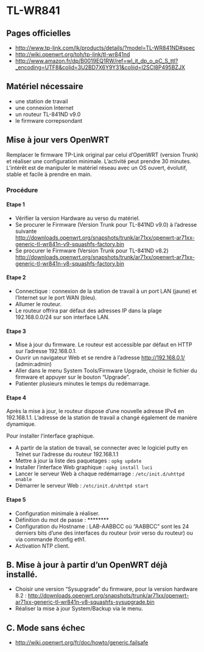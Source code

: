 # TL-WR841

## Pages officielles

* http://www.tp-link.com/lk/products/details/?model=TL-WR841ND#spec
* http://wiki.openwrt.org/toh/tp-link/tl-wr841nd
* http://www.amazon.fr/dp/B0019EQ1RW/ref=wl_it_dp_o_pC_S_ttl?_encoding=UTF8&colid=3U2BD7X6Y9Y31&coliid=I2SCI8P495BZJX

## Matériel nécessaire
* une station de travail
* une connexion Internet
* un routeur TL-841ND v9.0
* le firmware correpsondant


## Mise à jour vers OpenWRT

Remplacer le firmware TP-Link original par celui d’OpenWRT (version Trunk) et réaliser une configuration minimale. L’activité peut prendre 30 minutes. L’intérêt est de manipuler le matériel réseau avec un OS ouvert, évolutif, stable et facile à prendre en main.

### Procédure

#### Etape 1
* Vérifier la version Hardware au verso du matériel.
* Se procurer le Firmware (Version Trunk pour TL-841ND v9.0) à l’adresse suivante
http://downloads.openwrt.org/snapshots/trunk/ar71xx/openwrt-ar71xx-generic-tl-wr841n-v9-squashfs-factory.bin
* Se procurer le Firmware (Version Trunk pour TL-841ND v8.2)
http://downloads.openwrt.org/snapshots/trunk/ar71xx/openwrt-ar71xx-generic-tl-wr841n-v8-squashfs-factory.bin

#### Etape 2

* Connectique : connexion de la station de travail à un port LAN (jaune) et l’Internet sur le port WAN (bleu). 
* Allumer le routeur. 
* Le routeur offrira par défaut des adresses IP dans la plage 192.168.0.0/24 sur son interface LAN.

#### Etape 3

* Mise à jour du firmware. Le routeur est accessible par défaut en HTTP sur l’adresse 192.168.0.1.
* Ouvrir un navigateur Web et se rendre à l’adresse http://192.168.0.1/  (admin:admin)
* Aller dans le menu System Tools/Firmware Upgrade, choisir le fichier du firmware et appuyer sur le bouton “Upgrade”.
* Patienter plusieurs minutes le temps du redémarrage.

#### Etape 4

Après la mise à jour, le routeur dispose d’une nouvelle adresse IPv4 en 192.168.1.1. L’adresse de la station de travail a changé également de manière dynamique. 

Pour installer l’interface graphique.

* A partir de la station de travail, se connecter avec le logiciel putty en Telnet sur l’adresse du routeur 192.168.1.1
* Mettre à jour la liste des paquetages : `opkg update`
* Installer l’interface Web graphique : `opkg install luci`
* Lancer le serveur Web à chaque redémarrage : `/etc/init.d/uhttpd enable`
* Démarrer le serveur Web : `/etc/init.d/uhttpd start`

#### Etape 5

* Configuration minimale à réaliser.
* Définition du mot de passe : ********
* Configuration du Hostname : LAB-AABBCC où “AABBCC” sont les 24 derniers bits d’une des interfaces du routeur (voir verso du routeur) ou via commande ifconfig eth1.
* Activation NTP client.

## B. Mise à jour à partir d’un OpenWRT déjà installé.

* Choisir une version “Sysupgrade” du firmware, pour la version hardware 8.2 : http://downloads.openwrt.org/snapshots/trunk/ar71xx/openwrt-ar71xx-generic-tl-wr841n-v8-squashfs-sysupgrade.bin
* Réaliser la mise à jour System/Backup via le menu.

## C. Mode sans échec

* http://wiki.openwrt.org/fr/doc/howto/generic.failsafe
